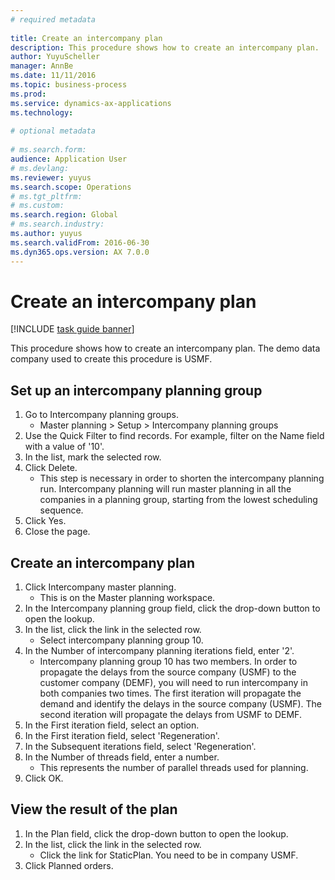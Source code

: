 ```yaml
--- 
# required metadata 
 
title: Create an intercompany plan
description: This procedure shows how to create an intercompany plan. 
author: YuyuScheller
manager: AnnBe 
ms.date: 11/11/2016
ms.topic: business-process 
ms.prod:  
ms.service: dynamics-ax-applications 
ms.technology:  
 
# optional metadata 
 
# ms.search.form:   
audience: Application User 
# ms.devlang:  
ms.reviewer: yuyus
ms.search.scope: Operations 
# ms.tgt_pltfrm:  
# ms.custom:  
ms.search.region: Global
# ms.search.industry: 
ms.author: yuyus
ms.search.validFrom: 2016-06-30 
ms.dyn365.ops.version: AX 7.0.0 
---
```

# Create an intercompany plan

[!INCLUDE [task guide banner](../../includes/task-guide-banner.md)]

This procedure shows how to create an intercompany plan. The demo data company used to create this procedure is USMF.


## Set up an intercompany planning group 
1. Go to Intercompany planning groups.
    * Master planning > Setup > Intercompany planning groups  
2. Use the Quick Filter to find records. For example, filter on the Name field with a value of '10'.
3. In the list, mark the selected row.
4. Click Delete.
    * This step is necessary in order to shorten the intercompany planning run.   Intercompany planning will run master planning in all the companies in a planning group, starting from the lowest scheduling sequence.  
5. Click Yes.
6. Close the page.

## Create an intercompany plan
1. Click Intercompany master planning.
    * This is on the Master planning workspace.  
2. In the Intercompany planning group field, click the drop-down button to open the lookup.
3. In the list, click the link in the selected row.
    * Select intercompany planning group 10.  
4. In the Number of intercompany planning iterations field, enter '2'.
    * Intercompany planning group 10 has two members. In order to propagate the delays from the source company (USMF) to the customer company (DEMF), you will need to run intercompany in both companies two times. The first iteration will propagate the demand and identify the delays in the source company (USMF). The second iteration will propagate the delays from USMF to DEMF.  
5. In the First iteration field, select an option.
6. In the First iteration field, select 'Regeneration'.
7. In the Subsequent iterations field, select 'Regeneration'.
8. In the Number of threads field, enter a number.
    * This represents the number of parallel threads used for planning.  
9. Click OK.

## View the result of the plan
1. In the Plan field, click the drop-down button to open the lookup.
2. In the list, click the link in the selected row.
    * Click the link for StaticPlan. You need to be in company USMF.  
3. Click Planned orders.

